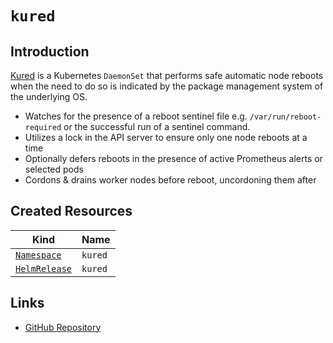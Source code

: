 # `kured`

## Introduction

[Kured](https://github.com/weaveworks/kured) is a Kubernetes `DaemonSet` that performs safe automatic node reboots when the need to do so is indicated by the package management system of the underlying OS.

- Watches for the presence of a reboot sentinel file e.g. `/var/run/reboot-required` or the successful run of a sentinel command.
- Utilizes a lock in the API server to ensure only one node reboots at a time
- Optionally defers reboots in the presence of active Prometheus alerts or selected pods
- Cordons & drains worker nodes before reboot, uncordoning them after

## Created Resources

| Kind                              | Name    |
| --------------------------------- | ------- |
| [`Namespace`][ref-namespace]      | `kured` |
| [`HelmRelease`][ref-helm-release] | `kured` |

[ref-namespace]: https://kubernetes.io/docs/reference/kubernetes-api/cluster-resources/namespace-v1/
[ref-helm-release]: https://fluxcd.io/docs/components/helm/helmreleases/

## Links

- [GitHub Repository](https://github.com/weaveworks/kured)
